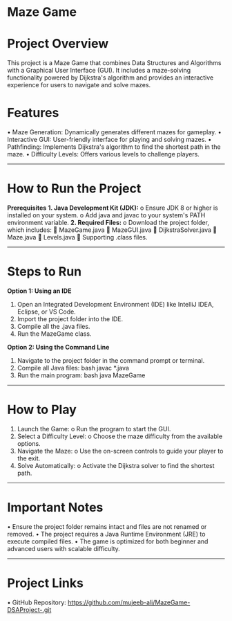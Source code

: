 # Maze Game
# Project Overview
This project is a Maze Game that combines Data Structures and Algorithms with a Graphical User Interface (GUI). It includes a maze-solving functionality powered by Dijkstra's algorithm and provides an interactive experience for users to navigate and solve mazes.
# Features
•	Maze Generation: Dynamically generates different mazes for gameplay.
•	Interactive GUI: User-friendly interface for playing and solving mazes.
•	Pathfinding: Implements Dijkstra's algorithm to find the shortest path in the maze.
•	Difficulty Levels: Offers various levels to challenge players.
________________________________________
# How to Run the Project
**Prerequisites**
**1.	Java Development Kit (JDK):**
o	Ensure JDK 8 or higher is installed on your system.
o	Add java and javac to your system's PATH environment variable.
**2.	Required Files:**
o	Download the project folder, which includes:
	MazeGame.java
	MazeGUI.java
	DijkstraSolver.java
	Maze.java
	Levels.java
	Supporting .class files.
________________________________________
# Steps to Run
**Option 1: Using an IDE**
1.	Open an Integrated Development Environment (IDE) like IntelliJ IDEA, Eclipse, or VS Code.
2.	Import the project folder into the IDE.
3.	Compile all the .java files.
4.	Run the MazeGame class.
   
**Option 2: Using the Command Line**
1.	Navigate to the project folder in the command prompt or terminal.
2.	Compile all Java files:
bash
javac *.java  
3.	Run the main program:
bash
java MazeGame  
________________________________________
# How to Play
1.	Launch the Game:
o	Run the program to start the GUI.
2.	Select a Difficulty Level:
o	Choose the maze difficulty from the available options.
3.	Navigate the Maze:
o	Use the on-screen controls to guide your player to the exit.
4.	Solve Automatically:
o	Activate the Dijkstra solver to find the shortest path.
________________________________________
# Important Notes
•	Ensure the project folder remains intact and files are not renamed or removed.
•	The project requires a Java Runtime Environment (JRE) to execute compiled files.
•	The game is optimized for both beginner and advanced users with scalable difficulty.
________________________________________
# Project Links
•	GitHub Repository: https://github.com/mujeeb-ali/MazeGame-DSAProject-.git

